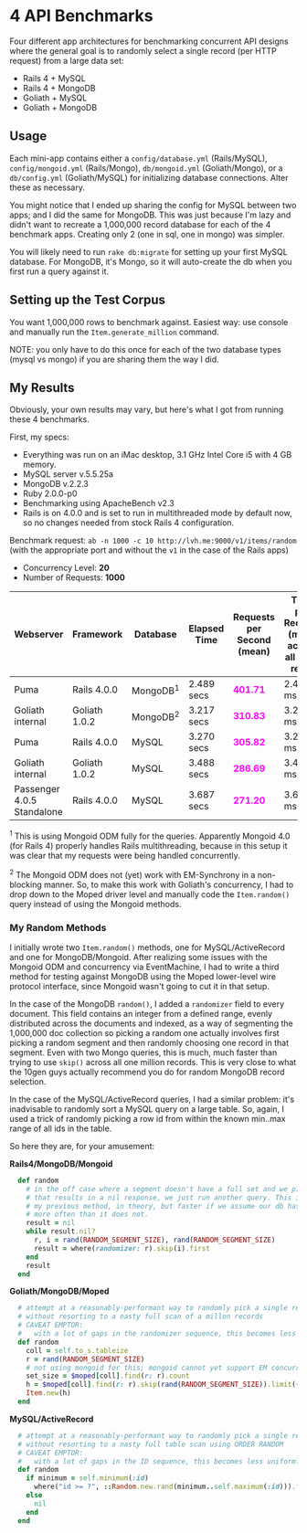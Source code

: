 
4 API Benchmarks
================

Four different app architectures for benchmarking concurrent API designs where the general goal is to randomly select a single record (per HTTP request) from a large data set:

* Rails 4 + MySQL 
* Rails 4 + MongoDB 
* Goliath + MySQL
* Goliath + MongoDB

Usage
-----

Each mini-app contains either a `config/database.yml` (Rails/MySQL), `config/mongoid.yml` (Rails/Mongo), `db/mongoid.yml` (Goliath/Mongo), or a `db/config.yml` (Goliath/MySQL) for initializing database connections. Alter these as necessary.

You might notice that I ended up sharing the config for MySQL between two apps; and I did the same for MongoDB. This was just because I'm lazy and didn't want to recreate a 1,000,000 record database for each of the 4 benchmark apps. Creating only 2 (one in sql, one in mongo) was simpler.

You will likely need to run `rake db:migrate` for setting up your first MySQL database. For MongoDB, it's Mongo, so it will auto-create the db when you first run a query against it.

Setting up the Test Corpus
--------------------------

You want 1,000,000 rows to benchmark against. Easiest way: use console and manually run the `Item.generate_million` command.

NOTE: you only have to do this once for each of the two database types (mysql vs mongo) if you are sharing them the way I did.


My Results
----------

Obviously, your own results may vary, but here's what I got from running these 4 benchmarks.

First, my specs:

* Everything was run on an iMac desktop, 3.1 GHz Intel Core i5 with 4 GB memory.
* MySQL server v.5.5.25a
* MongoDB v.2.2.3
* Ruby 2.0.0-p0
* Benchmarking using ApacheBench v2.3
* Rails is on 4.0.0 and is set to run in multithreaded mode by default now, so no changes needed from stock Rails 4 configuration.

Benchmark request: `ab -n 1000 -c 10 http://lvh.me:9000/v1/items/random`
(with the appropriate port and without the `v1` in the case of the Rails apps)

* Concurrency Level: __20__
* Number of Requests: __1000__

<table>
  <thead>
    <tr>
      <th>Webserver</th>
      <th>Framework</th>
      <th>Database</th>
      <th>Elapsed Time</th>
      <th>Requests per Second (mean)</th>
      <th>Time per Request (mean across all conc reqs)</th>
    </tr>
  </thead>
  <tbody>
      <tr>
        <td>Puma</td>
        <td>Rails 4.0.0</td>
        <td>MongoDB<sup>1</sup></td>
        <td>2.489 secs</td>
        <td><strong style="color: magenta;">401.71</strong></td>
        <td>2.489 ms</td>
      </tr>
      <tr>
        <td>Goliath internal</td>
        <td>Goliath 1.0.2</td>
        <td>MongoDB<sup>2</sup></td>
        <td>3.217 secs</td>
        <td><strong style="color: magenta;">310.83</strong></td>
        <td>3.217 ms</td>
      </tr>      
      <tr>
        <td>Puma</td>
        <td>Rails 4.0.0</td>
        <td>MySQL</td>
        <td>3.270 secs</td>
        <td><strong style="color: magenta;">305.82</strong></td>
        <td>3.270 ms</td>
      </tr>     
      <tr>
        <td>Goliath internal</td>
        <td>Goliath 1.0.2</td>
        <td>MySQL</td>
        <td>3.488 secs</td>
        <td><strong style="color: magenta;">286.69</strong></td>
        <td>3.488 ms</td>
      </tr>      
      <tr>
        <td>Passenger 4.0.5 Standalone</td>
        <td>Rails 4.0.0</td>
        <td>MySQL</td>
        <td>3.687 secs</td>
        <td><strong style="color: magenta;">271.20</strong></td>
        <td>3.687 ms</td>
      </tr>         
  </tbody>
</table>

<p>
  <sup>1</sup> This is using Mongoid ODM fully for the queries. Apparently Mongoid 4.0 (for Rails 4) properly handles Rails multithreading, because in this setup it was clear that my requests were being handled concurrently.
</p>
<p>
  <sup>2</sup> The Mongoid ODM does not (yet) work with EM-Synchrony in a non-blocking manner. So, to make this work with Goliath's concurrency, I had to drop down to the Moped driver level and manually code the <code>Item.random()</code> query instead of using the Mongoid methods.
</p>


### My Random Methods ###

I initially wrote two `Item.random()` methods, one for MySQL/ActiveRecord and one for MongoDB/Mongoid. After realizing some issues with the Mongoid ODM and concurrency via EventMachine, I had to write a third method for testing against MongoDB using the Moped lower-level wire protocol interface, since Mongoid wasn't going to cut it in that setup. 

In the case of the MongoDB `random()`, I added a `randomizer` field to every document. This field contains an integer from a defined range, evenly distributed across the documents and indexed, as a way of segmenting the 1,000,000 doc collection so picking a random one actually involves first picking a random segment and then randomly choosing one record in that segment. Even with two Mongo queries, this is much, much faster than trying to use `skip()` across all one million records. This is very close to what the 10gen guys actually recommend you do for random MongoDB record selection.

In the case of the MySQL/ActiveRecord queries, I had a similar problem: it's inadvisable to randomly sort a MySQL query on a large table. So, again, I used a trick of randomly picking a row id from within the known min..max range of all ids in the table.

So here they are, for your amusement:

__Rails4/MongoDB/Mongoid__
```ruby
  def random      
    # in the off case where a segment doesn't have a full set and we pick an offset 
    # that results in a nil response, we just run another query. This is slower than
    # my previous method, in theory, but faster if we assume our db has contiguous sets
    # more often than it does not.
    result = nil
    while result.nil?
      r, i = rand(RANDOM_SEGMENT_SIZE), rand(RANDOM_SEGMENT_SIZE)
      result = where(randomizer: r).skip(i).first
    end
    result
  end
```
__Goliath/MongoDB/Moped__
```ruby
  # attempt at a reasonably-performant way to randomly pick a single record
  # without resorting to a nasty full scan of a millon records
  # CAVEAT EMPTOR: 
  #   with a lot of gaps in the randomizer sequence, this becomes less uniformly random
  def random
    coll = self.to_s.tableize
    r = rand(RANDOM_SEGMENT_SIZE)
    # not using mongoid for this; mongoid cannot yet support EM concurrency
    set_size = $moped[coll].find(r: r).count
    h = $moped[coll].find(r: r).skip(rand(RANDOM_SEGMENT_SIZE)).limit(-1).first
    Item.new(h)
  end
```

__MySQL/ActiveRecord__
```ruby
  # attempt at a reasonably-performant way to randomly pick a single record
  # without resorting to a nasty full table scan using ORDER RANDOM
  # CAVEAT EMPTOR: 
  #   with a lot of gaps in the ID sequence, this becomes less uniformly random
  def random
    if minimum = self.minimum(:id)
      where("id >= ?", ::Random.new.rand(minimum..self.maximum(:id))).first
    else
      nil
    end
  end
```
